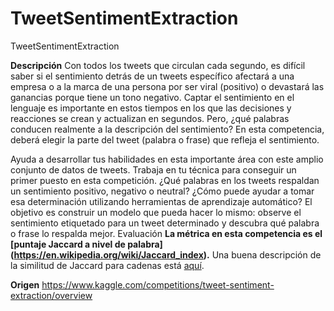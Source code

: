 # TweetSentimentExtraction
TweetSentimentExtraction

**Descripción**
Con todos los tweets que circulan cada segundo, es difícil saber si el sentimiento detrás de un tweets específico afectará a una empresa o a la marca de una persona por ser viral (positivo) o devastará las ganancias porque tiene un tono negativo. Captar el sentimiento en el lenguaje es importante en estos tiempos en los que las decisiones y reacciones se crean y actualizan en segundos. Pero, ¿qué palabras conducen realmente a la descripción del sentimiento? En esta competencia, deberá elegir la parte del tweet (palabra o frase) que refleja el sentimiento.

Ayuda a desarrollar tus habilidades en esta importante área con este amplio conjunto de datos de tweets. Trabaja en tu técnica para conseguir un primer puesto en esta competición. ¿Qué palabras en los tweets respaldan un sentimiento positivo, negativo o neutral? ¿Cómo puede ayudar a tomar esa determinación utilizando herramientas de aprendizaje automático?
El objetivo es construir un modelo que pueda hacer lo mismo: observe el sentimiento etiquetado para un tweet determinado y descubra qué palabra o frase lo respalda mejor.
Evaluación
**La métrica en esta competencia es el [puntaje Jaccard a nivel de palabra] (https://en.wikipedia.org/wiki/Jaccard_index).** Una buena descripción de la similitud de Jaccard para cadenas está [aquí](https://towardsdatascience.com/overview-of-text-similarity-metrics-3397c4601f50).

**Origen**
https://www.kaggle.com/competitions/tweet-sentiment-extraction/overview
